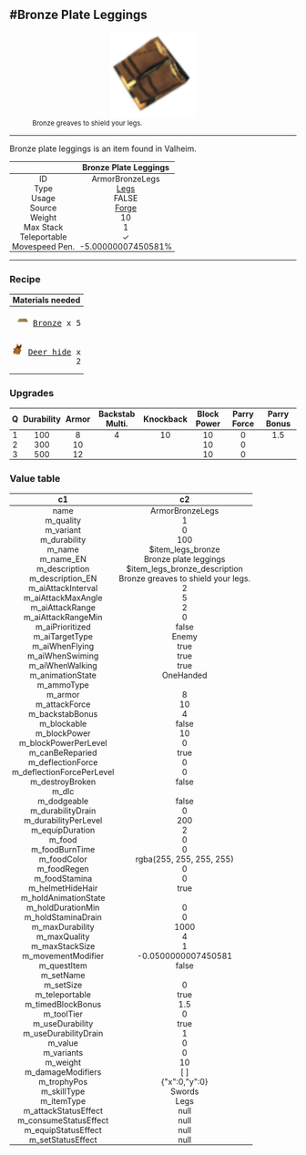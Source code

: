 <meta property="og:title" content="Bronze Plate Leggings - MoreValheim" /><meta property="og:type" content="website" /><meta property="og:image" content="/assets/bronze_plate_leggings.png" /><meta property="og:description" content="Bronze Plate Leggings is an item found in Valheim." /><meta name="theme-color" content="#546D78"><meta name="twitter:card" content="summary_large_image">
#Bronze Plate Leggings
-------------
<style>img {width:20px;}.tb {width:150px;display: block;margin-left: auto;margin-right: auto;}</style>

<style>.md-typeset table:not([class]) th:not([align]) {min-width:unset!important;}</style>
<style>td{padding:0em 0.3em!important;text-align:center!important;border-left:.05rem solid var(--md-default-fg-color--lightest)}</style>

<style>th{padding:0.1em 0.3em!important;text-align:center!important;font-weight:bold}</style>

<style>pre{text-align:right!important}</style>
<style>table tr td:first-child {border-left: 0;};</style>

<figure><img src="/assets/bronze_plate_leggings.png" class="tb" /><figcaption><small>Bronze greaves to shield your legs.</small></figcaption></figure>

-------------

Bronze plate leggings is an item found in Valheim.

|        | Bronze Plate Leggings              |
| ----------- | ------------------------------------ |
| ID |ArmorBronzeLegs
| Type | [Legs](../../types/legs)
| Usage | FALSE<br>
| Source | [Forge](../../object/forge)
| Weight | 10 |
| Max Stack | 1 |
| Teleportable | ✓
| Movespeed Pen. | -5.00000007450581%


-------------

### Recipe

| Materials needed |
| - |
| <pre>[![Bronze](/assets/bronze.png)](../../item/bronze) [Bronze](../bronze) x 5</pre> |
| <pre>[![Deer hide](/assets/deer_hide.png)](../../item/deer_hide) [Deer hide](../deer_hide) x 2</pre> |

### Upgrades
| Q | Durability | Armor | Backstab Multi. | Knockback | Block Power | Parry Force | Parry Bonus
| - | - | - | - | - | - | - | - 
1 | 100 | 8 | 4 | 10 | 10 | 0 | 1.5 | 
 | 2 | 300 | 10 |  |  | 10 | 0 |  | 
 | 3 | 500 | 12 |  |  | 10 | 0 |  | 


### Value table
|c1|c2|
|----|----|
|name|ArmorBronzeLegs|
|m_quality|1|
|m_variant|0|
|m_durability|100|
|m_name|$item_legs_bronze|
|m_name_EN|Bronze plate leggings|
|m_description|$item_legs_bronze_description|
|m_description_EN|Bronze greaves to shield your legs.|
|m_aiAttackInterval|2|
|m_aiAttackMaxAngle|5|
|m_aiAttackRange|2|
|m_aiAttackRangeMin|0|
|m_aiPrioritized|false|
|m_aiTargetType|Enemy|
|m_aiWhenFlying|true|
|m_aiWhenSwiming|true|
|m_aiWhenWalking|true|
|m_animationState|OneHanded|
|m_ammoType||
|m_armor|8|
|m_attackForce|10|
|m_backstabBonus|4|
|m_blockable|false|
|m_blockPower|10|
|m_blockPowerPerLevel|0|
|m_canBeReparied|true|
|m_deflectionForce|0|
|m_deflectionForcePerLevel|0|
|m_destroyBroken|false|
|m_dlc||
|m_dodgeable|false|
|m_durabilityDrain|0|
|m_durabilityPerLevel|200|
|m_equipDuration|2|
|m_food|0|
|m_foodBurnTime|0|
|m_foodColor|rgba(255, 255, 255, 255)|
|m_foodRegen|0|
|m_foodStamina|0|
|m_helmetHideHair|true|
|m_holdAnimationState||
|m_holdDurationMin|0|
|m_holdStaminaDrain|0|
|m_maxDurability|1000|
|m_maxQuality|4|
|m_maxStackSize|1|
|m_movementModifier|-0.0500000007450581|
|m_questItem|false|
|m_setName||
|m_setSize|0|
|m_teleportable|true|
|m_timedBlockBonus|1.5|
|m_toolTier|0|
|m_useDurability|true|
|m_useDurabilityDrain|1|
|m_value|0|
|m_variants|0|
|m_weight|10|
|m_damageModifiers|[  ]|
|m_trophyPos|{"x":0,"y":0}|
|m_skillType|Swords|
|m_itemType|Legs|
|m_attackStatusEffect|null|
|m_consumeStatusEffect|null|
|m_equipStatusEffect|null|
|m_setStatusEffect|null|
